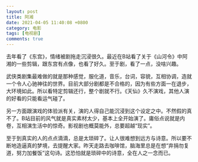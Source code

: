 ```yaml
---
layout: post
title: 阿湘
date: 2021-04-05 11:40:08 +0800
category: 电影
tags: [电视剧]
comments: true
---
```


去年看了《东宫》，情绪被剧拖走沉浸很久。最近在B站看了关于《山河令》中阿湘的一些剪辑，跟东宫有点像，也看了好久。至于剧，看了一点，没啥兴趣。

武侠类剧集最难做的就是那种感觉，服化道，音乐，台词，容貌，互相协调，造就一个令人心驰神往的世界。目前大部分剧都是不合格的，因为有些方面一在退步，大环境如此。所以看特定剪辑还行，整个剧就不行。《天仙》久不演戏，其他人演的好看的只能看运气碰了。

另一方面跟演戏的体验派有关，演的人得自己能沉浸到这个设定之中。不然假的真不了。B站目前的风气就是真实素材太少，基本上全开始演了。庸俗点说就是内卷，互相演生活中的惊奇。影视剧也概莫能外，总要超越“现实”。

至于到真实的人的点点滴滴，总是太琐碎了。让人很难想到远方与诗意。所以要不断地造逼真的梦境，去提醒大家。昨天走路去咖啡馆，脑海里总是在想“弃捐勿复道，努力加餐饭”这句诗。这恐怕就是琐碎中的诗意，全在人之一念而已。





